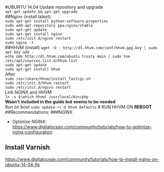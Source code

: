 #UBUNTU 14.04
Update repository and upgrade  
`apt-get update && apt-get upgrade`  
##Nginx (install latest):  
`sudo apt-get install python-software-properties`  
`sudo add-apt-repository ppa:nginx/stable`  
`sudo apt-get update`  
`sudo apt-get install nginx`  
`sudo /etc/init.d/nginx restart`  
`sudo nginx -t`  
##HHVM (install)
`wget -O - http://dl.hhvm.com/conf/hhvm.gpg.key | sudo apt-key add -`  
`echo deb http://dl.hhvm.com/ubuntu trusty main | sudo tee /etc/apt/sources.list.d/hhvm.list`  
`sudo apt-get update`  
`sudo apt-get install hhvm`  
After   
 `sudo /usr/share/hhvm/install_fastcgi.sh`  
`sudo /etc/init.d/hhvm restart`  
`sudo /etc/init.d/nginx restart`  
Link NGINX and HHVM  
`ln -s $(which hhvm) /usr/local/bin/php`  
**Wasn't included in the guide but seems to be needed**  
Run on boot `sudo update-rc.d hhvm defaults` # RUN HHVM ON **REBOOT**
##Recommendations:
###NGINX
 * Optimize NGINX: https://www.digitalocean.com/community/tutorials/how-to-optimize-nginx-configuration  

## Install Varnish  
https://www.digitalocean.com/community/tutorials/how-to-install-nginx-on-ubuntu-14-04-lts

